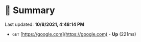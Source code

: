 # 📖 Summary
Last updated: **10/8/2021, 4:48:14 PM**

- `GET` [https://google.com](https://google.com) - **Up** (221ms)
